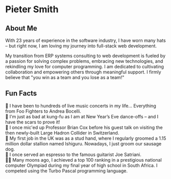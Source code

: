 # Pieter Smith

## About Me
With 23 years of experience in the software industry, I have worn many hats – but right now, I am loving my journey into full-stack web development.

My transition from ERP systems consulting to web development is fueled by a passion for solving complex problems, embracing new technologies, and rekindling my love for computer programming. I am dedicated to cultivating collaboration and empowering others through meaningful support. I firmly believe that "you win as a team and you lose as a team!"

## Fun Facts
🎫 I have been to hundreds of live music concerts in my life... Everything from Foo Fighters to Andrea Bocelli.  
🕺 I'm just as bad at kung-fu as I am at New Year’s Eve dance-offs – and I have the scars to prove it!  
🎤 I once mic'ed up Professor Brian Cox before his guest talk on visiting the then newly-built Large Hadron Collider in Switzerland.  
🐴 My first job in the UK was as a stud hand, where I regularly groomed a 1.15 million dollar stallion named Ishiguru. Nowadays, I just groom our sausage dog.  
🎸 I once served an espresso to the famous guitarist Joe Satriani.  
👨‍💻 Many moons ago, I achieved a top 100 ranking in a prestigious national computer Olympiad during my final year of high school in South Africa. I competed using the Turbo Pascal programming language.  
